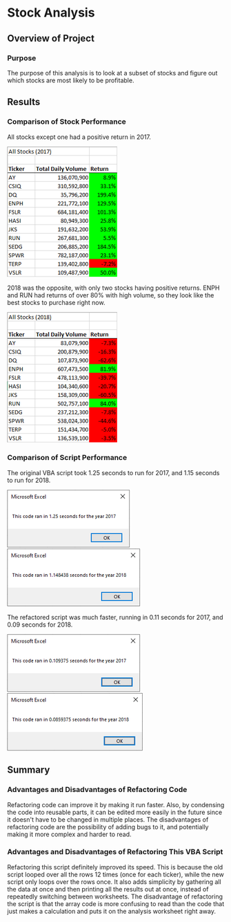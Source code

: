 # Stock Analysis

## Overview of Project

### Purpose
The purpose of this analysis is to look at a subset of stocks and figure out which stocks are most likely to be profitable.

## Results

### Comparison of Stock Performance
All stocks except one had a positive return in 2017.

![2017 Stock Performance](/Resources/Stock_Performance_2017.png)

2018 was the opposite, with only two stocks having positive returns.  ENPH and RUN had returns of over 80% with high volume, so they look like the best stocks to purchase right now.

![2018 Stock Performance](/Resources/Stock_Performance_2018.png)

### Comparison of Script Performance
The original VBA script took 1.25 seconds to run for 2017, and 1.15 seconds to run for 2018.

![Original Script Performance for 2017](/Resources/VBA_Challenge_2017_Original_Code.png)
![Original Script Performance for 2018](/Resources/VBA_Challenge_2018_Original_Code.png)

The refactored script was much faster, running in 0.11 seconds for 2017, and 0.09 seconds for 2018.

![Refactored Script Performance for 2017](/Resources/VBA_Challenge_2017.png)
![Refactored Script Performance for 2018](/Resources/VBA_Challenge_2018.png)

## Summary

### Advantages and Disadvantages of Refactoring Code
Refactoring code can improve it by making it run faster.  Also, by condensing the code into reusable parts, it can be edited more easily in the future since it doesn't have to be changed in multiple places.  The disadvantages of refactoring code are the possibility of adding bugs to it, and potentially making it more complex and harder to read.

### Advantages and Disadvantages of Refactoring This VBA Script
Refactoring this script definitely improved its speed.  This is because the old script looped over all the rows 12 times (once for each ticker), while the new script only loops over the rows once.  It also adds simplicity by gathering all the data at once and then printing all the results out at once, instead of repeatedly switching between worksheets.  The disadvantage of refactoring the script is that the array code is more confusing to read than the code that just makes a calculation and puts it on the analysis worksheet right away.